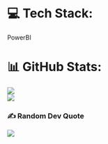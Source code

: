  

# 💻 Tech Stack:
PowerBI
# 📊 GitHub Stats:

![](https://github-readme-streak-stats.herokuapp.com/?user=capi123&theme=dark&hide_border=false)<br/>
![](https://github-readme-stats.vercel.app/api/top-langs/?username=CAPI123&theme=dark&hide_border=false&include_all_commits=true&count_private=true&layout=compact)

### ✍️ Random Dev Quote
![](https://quotes-github-readme.vercel.app/api?type=horizontal&theme=radical)

  
<!-- Proudly created with GPRM ( https://gprm.itsvg.in ) -->
